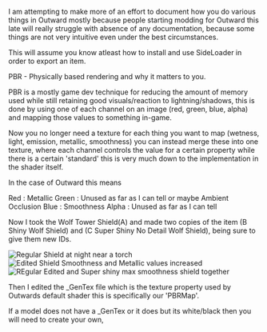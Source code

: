 I am attempting to make more of an effort to document how you do various things in Outward mostly because people starting modding for Outward this late will really struggle with absence of any documentation, because some things are not very intuitive even under the best circumstances.

This will assume you know atleast how to install and use SideLoader in order to export an item.


PBR - Physically based rendering and why it matters to you.


PBR is a mostly game dev technique for reducing the amount of memory used while still retaining good visuals/reaction to lightning/shadows, this is done by using one of each channel on an image (red, green, blue, alpha) and mapping those values to something in-game. 

Now you no longer need a texture for each thing you want to map (wetness, light, emission, metallic, smoothness) you can instead merge these into one texture, where each channel controls the value for a certain property while there is a certain 'standard' this is very much down to the implementation in the shader itself.


In the case of Outward this means

Red : Metallic 
Green : Unused as far as I can tell or maybe Ambient Occlusion
Blue : Smoothness
Alpha : Unused as far as I can tell 





Now I took the Wolf Tower Shield(A) and made two copies of the item (B Shiny Wolf Shield) and (C Super Shiny No Detail Wolf Shield), being sure to give them new IDs.

![Regular Shield at night near a torch](https://github.com/Grim-/OutwardSuperSimpleExample/assets/3288858/c484859d-8685-4674-abf3-7363eee09b6d)
![Edited Shield Smoothness and Metallic values increased](https://github.com/Grim-/OutwardSuperSimpleExample/assets/3288858/13a5a3c6-5d18-4f70-b2e0-852a1b2830c7)
![REgular Edited and Super shiny max smoothness shield together](https://github.com/Grim-/OutwardSuperSimpleExample/assets/3288858/27e6a88c-ed91-4254-a576-5164d8608d03)


Then I edited the _GenTex file which is the texture property used by Outwards default shader this is specifically our 'PBRMap'.

If a model does not have a _GenTex or it does but its white/black then you will need to create your own, 
















